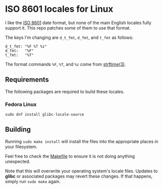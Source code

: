 # ISO 8601 locales for Linux

I like the [ISO 8601](https://en.wikipedia.org/wiki/ISO_8601) date format, but none of the main
English locales fully support it. This repo patches some of them to use that format.

The keys I'm changing are `d_t_fmt`, `d_fmt`, and `t_fmt` as follows:

    d_t_fmt: "%F %T %z"
    d_fmt:   "%F"
    t_fmt:   "%T"

The format commands `%F`, `%T`, and `%z` come from [strftime(3)](http://man.openbsd.org/strftime.3).

## Requirements

The following packages are required to build these locales.

### Fedora Linux

    sudo dnf install glibc-locale-source

## Building

Running `sudo make install` will install the files into the appropriate places in your filesystem.

Feel free to check the [Makefile](Makefile) to ensure it is not doing anything unexpected.

Note that this will overwrite your operating system's locale files. Updates to **glibc** or
associated packages may revert these changes. If that happens, simply run `sudo make` again.
